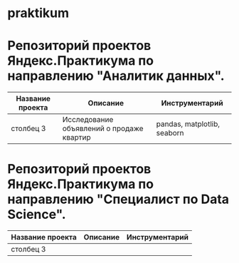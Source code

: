 # praktikum

# Репозиторий проектов Яндекс.Практикума по направлению "Аналитик данных".
| Название проекта      | Описание                                   | Инструментарий              |
| --------------------- |--------------------------------------------| ----------------------------|
| столбец 3             | Исследование объявлений о продаже квартир  | pandas, matplotlib, seaborn |

# Репозиторий проектов Яндекс.Практикума по направлению "Специалист по Data Science".
| Название проекта      | Описание                                   | Инструментарий              |
| --------------------- |--------------------------------------------| ----------------------------|
| столбец 3             |                                            |                             |
